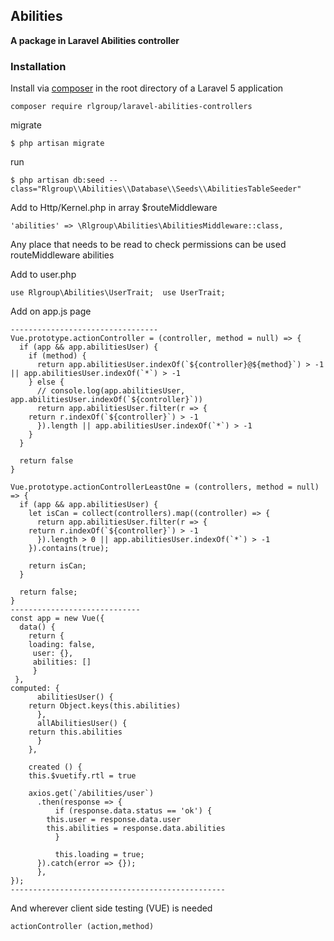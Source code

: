 ## Abilities ##
**A package in Laravel Abilities controller**


### Installation ###

Install via [composer](http://getcomposer.org) in the root directory of a Laravel 5 application

    composer require rlgroup/laravel-abilities-controllers

migrate

	$ php artisan migrate
	
run 

	$ php artisan db:seed --class="Rlgroup\\Abilities\\Database\\Seeds\\AbilitiesTableSeeder"

Add to Http/Kernel.php in array $routeMiddleware

	'abilities' => \Rlgroup\Abilities\AbilitiesMiddleware::class,

Any place that needs to be read to check permissions can be used
routeMiddleware abilities


Add to user.php

	use Rlgroup\Abilities\UserTrait;  use UserTrait;


Add on app.js page

	---------------------------------
	Vue.prototype.actionController = (controller, method = null) => {
	  if (app && app.abilitiesUser) {
	    if (method) {
	      return app.abilitiesUser.indexOf(`${controller}@${method}`) > -1 || app.abilitiesUser.indexOf(`*`) > -1
	    } else {
	      // console.log(app.abilitiesUser, app.abilitiesUser.indexOf(`${controller}`))
	      return app.abilitiesUser.filter(r => {
		return r.indexOf(`${controller}`) > -1
	      }).length || app.abilitiesUser.indexOf(`*`) > -1
	    }
	  }

	  return false
	}

	Vue.prototype.actionControllerLeastOne = (controllers, method = null) => {
	  if (app && app.abilitiesUser) {
	    let isCan = collect(controllers).map((controller) => {
	      return app.abilitiesUser.filter(r => {
		return r.indexOf(`${controller}`) > -1
	      }).length > 0 || app.abilitiesUser.indexOf(`*`) > -1
	    }).contains(true);

	    return isCan;
	  }

	  return false;
	}
	-----------------------------
	const app = new Vue({
	  data() {
	    return {
		loading: false,
		 user: {},
		 abilities: []
	     }
	 },
 	computed: {
	      abilitiesUser() {
		return Object.keys(this.abilities)
	      },
	      allAbilitiesUser() {
		return this.abilities
	      }
	    },

	    created () {
		this.$vuetify.rtl = true

		axios.get(`/abilities/user`)
		  .then(response => {
		      if (response.data.status == 'ok') {
			this.user = response.data.user
			this.abilities = response.data.abilities
		      }

		      this.loading = true;
		  }).catch(error => {});
	      },
	});
	------------------------------------------------

And wherever client side testing (VUE) is needed

	actionController (action,method)

